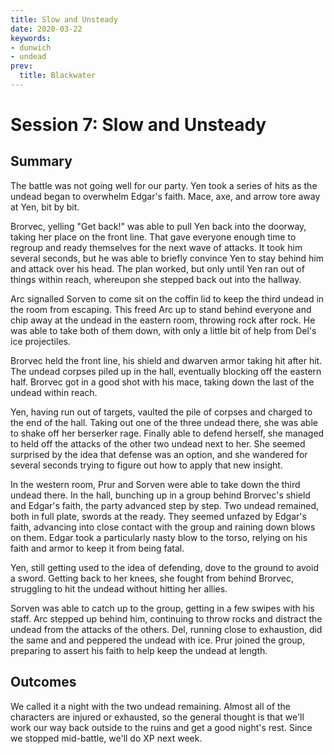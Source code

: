 ```yaml
---
title: Slow and Unsteady
date: 2020-03-22
keywords:
- dunwich
- undead
prev:
  title: Blackwater
---
```


# Session 7: Slow and Unsteady

## Summary

The battle was not going well for our party.
Yen took a series of hits as the undead began to overwhelm Edgar's faith.
Mace, axe, and arrow tore away at Yen, bit by bit.

Brorvec, yelling "Get back!" was able to pull Yen back into the doorway, taking her place on the front line. 
That gave everyone enough time to regroup and ready themselves for the next wave of attacks.
It took him several seconds, but he was able to briefly convince Yen to stay behind him and attack over his head.
The plan worked, but only until Yen ran out of things within reach, whereupon she stepped back out into the hallway.

Arc signalled Sorven to come sit on the coffin lid to keep the third undead in the room from escaping.
This freed Arc up to stand behind everyone and chip away at the undead in the eastern room, throwing rock after rock.
He was able to take both of them down, with only a little bit of help from Del's ice projectiles.

Brorvec held the front line, his shield and dwarven armor taking hit after hit.
The undead corpses piled up in the hall, eventually blocking off the eastern half.
Brorvec got in a good shot with his mace, taking down the last of the undead within reach.

Yen, having run out of targets, vaulted the pile of corpses and charged to the end of the hall.
Taking out one of the three undead there, she was able to shake off her berserker rage.
Finally able to defend herself, she managed to held off the attacks of the other two undead next to her.
She seemed surprised by the idea that defense was an option, and she wandered for several seconds trying to figure out how to apply that new insight.

In the western room, Prur and Sorven were able to take down the third undead there.
In the hall, bunching up in a group behind Brorvec's shield and Edgar's faith, the party advanced step by step.
Two undead remained, both in full plate, swords at the ready.
They seemed unfazed by Edgar's faith, advancing into close contact with the group and raining down blows on them.
Edgar took a particularly nasty blow to the torso, relying on his faith and armor to keep it from being fatal.

Yen, still getting used to the idea of defending, dove to the ground to avoid a sword.
Getting back to her knees, she fought from behind Brorvec, struggling to hit the undead without hitting her allies.

Sorven was able to catch up to the group, getting in a few swipes with his staff.
Arc stepped up behind him, continuing to throw rocks and distract the undead from the attacks of the others.
Del, running close to exhaustion, did the same and and peppered the undead with ice.
Prur joined the group, preparing to assert his faith to help keep the undead at length.

## Outcomes

We called it a night with the two undead remaining.
Almost all of the characters are injured or exhausted, so the general thought is that we'll work our way back outside to the ruins and get a good night's rest.
Since we stopped mid-battle, we'll do XP next week.
 
